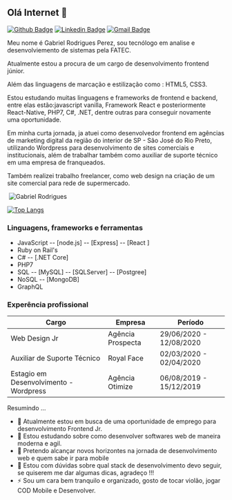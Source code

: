 ## Olá Internet 👋

[![Github Badge](https://img.shields.io/badge/-Github-000?style=flat-square&logo=Github&logoColor=white&link=https://github.com/Gabriel4420)](https://github.com/Gabriel4420)
[![Linkedin Badge](https://img.shields.io/badge/-LinkedIn-blue?style=flat-square&logo=Linkedin&logoColor=white&link=https://www.linkedin.com/in/gabriel-rodrigues-perez-2069b072/)](https://www.linkedin.com/in/gabriel-rodrigues-perez-2069b072/)
[![Gmail Badge](https://img.shields.io/badge/-Gmail-c14438?style=flat-square&logo=Gmail&logoColor=white&link=mailto:gabriel_rodrigues_perez@hotmail.com)](mailto:gabriel_rodrigues_perez@hotmail.com)

Meu nome é Gabriel Rodrigues Perez, sou tecnólogo em analise e desenvolviemento de sistemas pela FATEC. 

Atualmente estou a procura de um cargo de desenvolvimento frontend júnior. 

Além das linguagens de marcação e estilização como : HTML5, CSS3.

Estou estudando muitas linguagens e frameworks de frontend e backend, entre elas estão:javascript vanilla, Framework React e posteriormente React-Native, PHP7, C#, .NET, dentre outras para conseguir novamente uma oportunidade.


Em minha curta jornada, ja atuei como desenvolvedor frontend em agências de marketing digital da região do interior de SP - São José do Rio Preto, utilizando Wordpress para desenvolvimento de sites comerciais e institucionais, além de trabalhar também como auxiliar de suporte técnico em uma empresa de franqueados. 

Também realizei trabalho freelancer, como web design na criação de um site comercial para rede de supermercado.

<p>&nbsp;<img align="justify" src="https://github-readme-stats.vercel.app/api?username=Gabriel4420&show_icons=true&locale=en&=true&theme=dark" alt="Gabriel Rodrigues" /></p>

[![Top Langs](https://github-readme-stats.vercel.app/api/top-langs/?username=Gabriel4420&layout=compact&how_icons=true&theme=dark)](https://github.com/anuraghazra/github-readme-stats)

### Linguagens, frameworks e ferramentas

* JavaScript
-- [node.js] 
-- [Express]
-- [React  ]
* Ruby on Rail's
* C#
-- [.NET Core]
* PHP7
* SQL
 -- [MySQL]
 -- [SQLServer]
 -- [Postgree]
* NoSQL
 -- [MongoDB] 
* GraphQL

### Experência profissional

| Cargo| Empresa | Período |
| ------ | ------ |------ | 
| Web Design Jr | Agência Prospecta | 29/06/2020 - 12/08/2020 | 
| Auxiliar de Suporte Técnico | Royal Face | 02/03/2020 - 02/04/2020 | 
| Estagio em Desenvolvimento - Wordpress | Agência Otimize | 06/08/2019 - 15/12/2019 | 

Resumindo ...

- 🔭 Atualmente estou em busca de uma oportunidade de emprego para desenvolvimento Frontend Jr. 
- 🌱 Estou estudando sobre como desenvolver softwares web de maneira moderna e agil. 
- 🌱 Pretendo alcançar novos horizontes na jornada de desenvolvimento web e quem sabe ir para mobile
- 🤔 Estou com dúvidas sobre qual stack de desenvolvimento devo seguir, se quiserem me dar algumas dicas, agradeço !!!
- ⚡ Sou um cara bem tranquilo e organizado, gosto de tocar violão, jogar COD Mobile e Desenvolver. 

